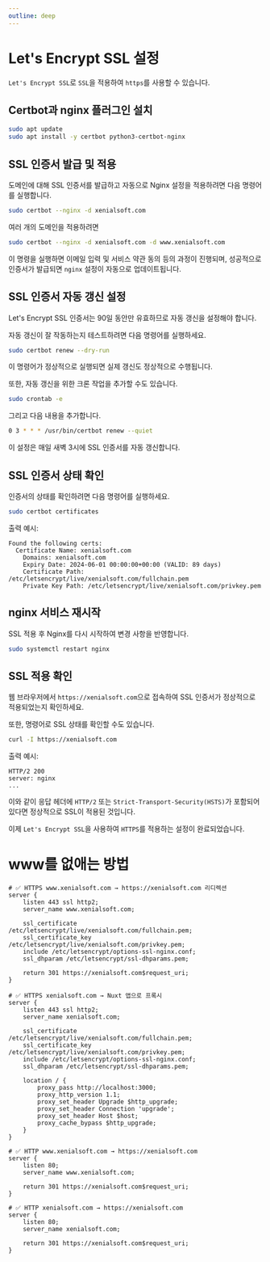```yaml
---
outline: deep
---
```


# Let's Encrypt SSL 설정

`Let's Encrypt SSL`로 `SSL`을 적용하여 `https`를 사용할 수 있습니다.

## Certbot과 nginx 플러그인 설치

```bash
sudo apt update
sudo apt install -y certbot python3-certbot-nginx
```

## SSL 인증서 발급 및 적용

도메인에 대해 SSL 인증서를 발급하고 자동으로 Nginx 설정을 적용하려면 다음 명령어를 실행합니다.

```bash
sudo certbot --nginx -d xenialsoft.com
```

여러 개의 도메인을 적용하려면

```bash
sudo certbot --nginx -d xenialsoft.com -d www.xenialsoft.com
```

이 명령을 실행하면 이메일 입력 및 서비스 약관 동의 등의 과정이 진행되며, 성공적으로 인증서가 발급되면 `nginx` 설정이 자동으로 업데이트됩니다.

## SSL 인증서 자동 갱신 설정

Let's Encrypt SSL 인증서는 90일 동안만 유효하므로 자동 갱신을 설정해야 합니다.

자동 갱신이 잘 작동하는지 테스트하려면 다음 명령어를 실행하세요.

```bash
sudo certbot renew --dry-run
```

이 명령어가 정상적으로 실행되면 실제 갱신도 정상적으로 수행됩니다.

또한, 자동 갱신을 위한 크론 작업을 추가할 수도 있습니다.

```bash
sudo crontab -e
```

그리고 다음 내용을 추가합니다.

```bash
0 3 * * * /usr/bin/certbot renew --quiet
```

이 설정은 매일 새벽 3시에 SSL 인증서를 자동 갱신합니다.

## SSL 인증서 상태 확인

인증서의 상태를 확인하려면 다음 명령어를 실행하세요.

```bash
sudo certbot certificates
```

출력 예시:

```text
Found the following certs:
  Certificate Name: xenialsoft.com
    Domains: xenialsoft.com
    Expiry Date: 2024-06-01 00:00:00+00:00 (VALID: 89 days)
    Certificate Path: /etc/letsencrypt/live/xenialsoft.com/fullchain.pem
    Private Key Path: /etc/letsencrypt/live/xenialsoft.com/privkey.pem
```

## nginx 서비스 재시작

SSL 적용 후 Nginx를 다시 시작하여 변경 사항을 반영합니다.

```bash
sudo systemctl restart nginx
```

## SSL 적용 확인

웹 브라우저에서 `https://xenialsoft.com`으로 접속하여 SSL 인증서가 정상적으로 적용되었는지 확인하세요.

또한, 명령어로 SSL 상태를 확인할 수도 있습니다.

```bash
curl -I https://xenialsoft.com
```

출력 예시:

```text
HTTP/2 200
server: nginx
...
```

이와 같이 응답 헤더에 `HTTP/2` 또는 `Strict-Transport-Security(HSTS)`가 포함되어 있다면 정상적으로 SSL이 적용된 것입니다.

이제 `Let's Encrypt SSL`을 사용하여 `HTTPS`를 적용하는 설정이 완료되었습니다.

# www를 없애는 방법

```nginx
# ✅ HTTPS www.xenialsoft.com → https://xenialsoft.com 리디렉션
server {
    listen 443 ssl http2;
    server_name www.xenialsoft.com;

    ssl_certificate /etc/letsencrypt/live/xenialsoft.com/fullchain.pem;
    ssl_certificate_key /etc/letsencrypt/live/xenialsoft.com/privkey.pem;
    include /etc/letsencrypt/options-ssl-nginx.conf;
    ssl_dhparam /etc/letsencrypt/ssl-dhparams.pem;

    return 301 https://xenialsoft.com$request_uri;
}

# ✅ HTTPS xenialsoft.com → Nuxt 앱으로 프록시
server {
    listen 443 ssl http2;
    server_name xenialsoft.com;

    ssl_certificate /etc/letsencrypt/live/xenialsoft.com/fullchain.pem;
    ssl_certificate_key /etc/letsencrypt/live/xenialsoft.com/privkey.pem;
    include /etc/letsencrypt/options-ssl-nginx.conf;
    ssl_dhparam /etc/letsencrypt/ssl-dhparams.pem;

    location / {
        proxy_pass http://localhost:3000;
        proxy_http_version 1.1;
        proxy_set_header Upgrade $http_upgrade;
        proxy_set_header Connection 'upgrade';
        proxy_set_header Host $host;
        proxy_cache_bypass $http_upgrade;
    }
}

# ✅ HTTP www.xenialsoft.com → https://xenialsoft.com
server {
    listen 80;
    server_name www.xenialsoft.com;

    return 301 https://xenialsoft.com$request_uri;
}

# ✅ HTTP xenialsoft.com → https://xenialsoft.com
server {
    listen 80;
    server_name xenialsoft.com;

    return 301 https://xenialsoft.com$request_uri;
}
```